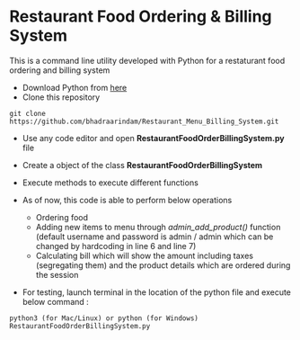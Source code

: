 
# Restaurant Food Ordering & Billing System
This is a command line utility developed with Python for a restaturant food ordering and billing system


* Download Python from [here](https://www.python.org/downloads/)
* Clone this repository
```
git clone https://github.com/bhadraarindam/Restaurant_Menu_Billing_System.git
```
* Use any code editor and open **RestaurantFoodOrderBillingSystem.py** file
* Create a object of the class **RestaurantFoodOrderBillingSystem**
* Execute methods to execute different functions
* As of now, this code is able to perform below operations
    -   Ordering food
    -   Adding new items to menu through _admin_add_product()_ function (default username and password is admin / admin which can be changed by hardcoding in line 6 and line 7)
    -   Calculating bill which will show the amount including taxes (segregating them) and the product details which are ordered during the session

* For testing, launch terminal in the location of the python file and execute below command :
```
python3 (for Mac/Linux) or python (for Windows) RestaurantFoodOrderBillingSystem.py
```
